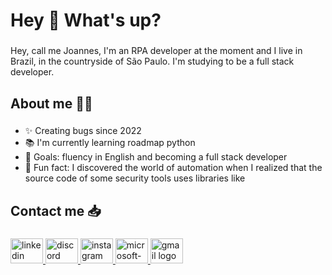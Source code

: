 <h1 align="left">Hey 👋 What's up?</h1>

###

<p align="left">Hey, call me Joannes, I'm an RPA developer at the moment and I live in Brazil, in the countryside of São Paulo. I'm studying to be a full stack developer.</p>

###

<h2 align="left">About me 👨‍💻</h2>

###

- ✨ Creating bugs since 2022
- 📚 I'm currently learning roadmap python
- 🎯 Goals: fluency in English and becoming a full stack developer
- 🎲 Fun fact: I discovered the world of automation when I realized that the source code of some security tools uses libraries like
  
###

<h2 align="left">Contact me 📥</h2>

###

<div align="left">
  <a href="https://www.linkedin.com/in/lucas-joannes-b88865222/" target="_blank">
    <img src="https://raw.githubusercontent.com/maurodesouza/profile-readme-generator/master/src/assets/icons/social/linkedin/default.svg" width="52" height="40" alt="linkedin logo"  />
  </a>
  <a href="https://discordapp.com/users/j04nnes" target="_blank">
    <img src="https://raw.githubusercontent.com/maurodesouza/profile-readme-generator/master/src/assets/icons/social/discord/default.svg" width="52" height="40" alt="discord logo"  />
  </a>
  <a href="https://www.instagram.com/joannes.vr/" target="_blank">
    <img src="https://raw.githubusercontent.com/maurodesouza/profile-readme-generator/master/src/assets/icons/social/instagram/default.svg" width="52" height="40" alt="instagram logo"  />
  </a>
  <a href="mailto:joannesribeiro_@outlook.com" target="_blank">
    <img src="https://raw.githubusercontent.com/maurodesouza/profile-readme-generator/master/src/assets/icons/social/microsoft-outlook/default.svg" width="52" height="40" alt="microsoft-outlook logo"  />
  </a>
  <a href="mailto:joannes.ribeiro@gmail.com" target="_blank">
    <img src="https://raw.githubusercontent.com/maurodesouza/profile-readme-generator/master/src/assets/icons/social/gmail/default.svg" width="52" height="40" alt="gmail logo"  />
  </a>
</div>

###
